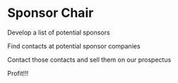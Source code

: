 # Sponsor Chair

Develop a list of potential sponsors

Find contacts at potential sponsor companies

Contact those contacts and sell them on our prospectus

Profit!!!